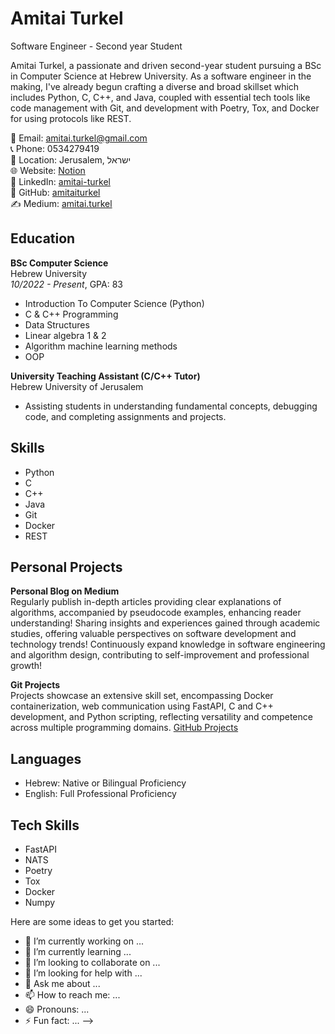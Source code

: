# Amitai Turkel

Software Engineer - Second year Student

Amitai Turkel, a passionate and driven second-year student pursuing a BSc in Computer Science at Hebrew University. As a software engineer in the making, I've already begun crafting a diverse and broad skillset which includes Python, C, C++, and Java, coupled with essential tech tools like code management with Git, and development with Poetry, Tox, and Docker for using protocols like REST.

📧 Email: amitai.turkel@gmail.com  
📞 Phone: 0534279419  
📍 Location: Jerusalem, ישראל  
🌐 Website: [Notion](https://www.notion.so/39461e211f4a4361b900eaabeac07e01?v=24f986347b2d4e6fa1004d7f8d7997b9)  
🔗 LinkedIn: [amitai-turkel](https://linkedin.com/in/amitai-turkel)  
📂 GitHub: [amitaiturkel](https://github.com/amitaiturkel)  
✍️ Medium: [amitai.turkel](https://medium.com/@amitai.turkel)

## Education

**BSc Computer Science**  
Hebrew University  
*10/2022 - Present*, GPA: 83  
- Introduction To Computer Science (Python)
- C & C++ Programming
- Data Structures
- Linear algebra 1 & 2
- Algorithm machine learning methods
- OOP



**University Teaching Assistant (C/C++ Tutor)**  
Hebrew University of Jerusalem  
- Assisting students in understanding fundamental concepts, debugging code, and completing assignments and projects.

## Skills

- Python
- C
- C++
- Java
- Git
- Docker
- REST

## Personal Projects

**Personal Blog on Medium**  
Regularly publish in-depth articles providing clear explanations of algorithms, accompanied by pseudocode examples, enhancing reader understanding! Sharing insights and experiences gained through academic studies, offering valuable perspectives on software development and technology trends! Continuously expand knowledge in software engineering and algorithm design, contributing to self-improvement and professional growth!

**Git Projects**  
Projects showcase an extensive skill set, encompassing Docker containerization, web communication using FastAPI, C and C++ development, and Python scripting, reflecting versatility and competence across multiple programming domains. [GitHub Projects](https://github.com/amitaiturkel)


## Languages

- Hebrew: Native or Bilingual Proficiency
- English: Full Professional Proficiency

## Tech Skills

- FastAPI
- NATS
- Poetry
- Tox
- Docker
- Numpy



Here are some ideas to get you started:

- 🔭 I’m currently working on ...
- 🌱 I’m currently learning ...
- 👯 I’m looking to collaborate on ...
- 🤔 I’m looking for help with ...
- 💬 Ask me about ...
- 📫 How to reach me: ...
- 😄 Pronouns: ...
- ⚡ Fun fact: ...
-->
